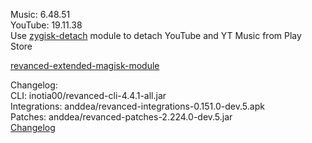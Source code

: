 Music: 6.48.51  
YouTube: 19.11.38  
Use [zygisk-detach](https://github.com/j-hc/zygisk-detach) module to detach YouTube and YT Music from Play Store  

[revanced-extended-magisk-module](https://github.com/MatadorProBr/revanced-extended-magisk-module)  

Changelog:  
CLI: inotia00/revanced-cli-4.4.1-all.jar  
Integrations: anddea/revanced-integrations-0.151.0-dev.5.apk  
Patches: anddea/revanced-patches-2.224.0-dev.5.jar  
[Changelog](https://github.com/anddea/revanced-patches/releases/tag/vdev.5)  

